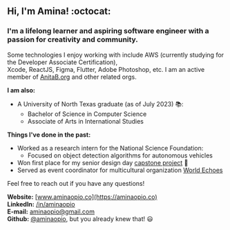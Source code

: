## Hi, I'm Amina! :octocat: 
### I'm a lifelong learner and aspiring software engineer with a passion for creativity and community. 
Some technologies I enjoy working with include AWS (currently studying for the Developer Associate Certification), <br> Xcode, ReactJS, Figma, Flutter, Adobe Photoshop, etc. I am an active member of [AnitaB.org](https://anitab.org/) and other related orgs.    

**I am also:**
  + A University of North Texas graduate (as of July 2023) 📚:
    + Bachelor of Science in Computer Science
    + Associate of Arts in International Studies

**Things I've done in the past:**
  + Worked as a research intern for the National Science Foundation:
     + Focused on object detection algorithms for autonomous vehicles
  + Won first place for my senior design day [capstone project](https://github.com/aminaopio/Meet-Me-Halfway) 🥇
  + Served as event coordinator for multicultural organization [World Echoes](https://unt.campuslabs.com/engage/organization/world-echoes)

Feel free to reach out if you have any questions!

 **Website:** [www.aminaopio.co](https://aminaopio.co) <br>
 **LinkedIn:** [/in/aminaopio](https://www.linkedin.com/in/aminaopio/) <br>
 **E-mail:** aminaopio@gmail.com <br>
 **Github:** [@aminaopio](https://github.com/aminaopio), but you already knew that! 😃

